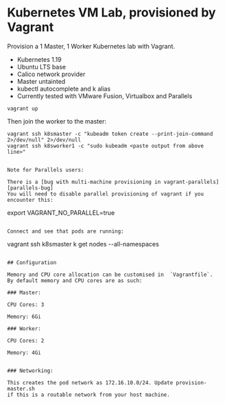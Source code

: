 # Kubernetes VM Lab, provisioned by Vagrant

Provision a 1 Master, 1 Worker Kubernetes lab with Vagrant.

- Kubernetes 1.19
- Ubuntu LTS base
- Calico network provider
- Master untainted
- kubectl autocomplete and k alias
- Currently tested with VMware Fusion, Virtualbox and Parallels

```
vagrant up
```

Then join the worker to the master:

```
vagrant ssh k8smaster -c "kubeadm token create --print-join-command 2>/dev/null" 2>/dev/null
vagrant ssh k8sworker1 -c "sudo kubeadm <paste output from above line>"


Note for Parallels users:

There is a [bug with multi-machine provisioning in vagrant-parallels][parallels-bug]
You will need to disable parallel provisioning of vagrant if you encounter this:

```
export VAGRANT_NO_PARALLEL=true
```

Connect and see that pods are running:

```
vagrant ssh k8smaster
k get nodes --all-namespaces
```

## Configuration

Memory and CPU core allocation can be customised in  `Vagrantfile`.
By default memory and CPU cores are as such:

### Master:

CPU Cores: 3

Memory: 6Gi

### Worker:

CPU Cores: 2

Memory: 4Gi
 

### Networking:

This creates the pod network as 172.16.10.0/24. Update provision-master.sh 
if this is a routable network from your host machine.
